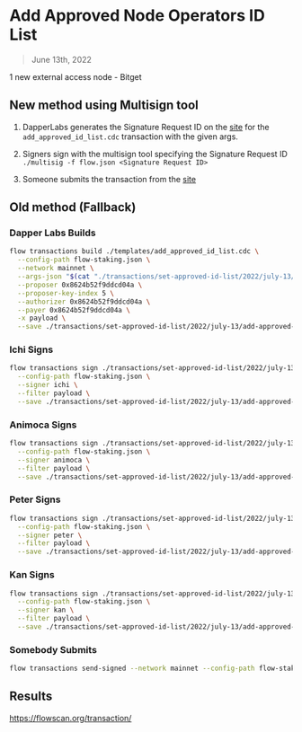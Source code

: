 # Add Approved Node Operators ID List

> June 13th, 2022

1 new external access node - Bitget

## New method using Multisign tool

1. DapperLabs generates the Signature Request ID on the [site](https://flow-multisig-git-service-account-onflow.vercel.app/mainnet) for the `add_approved_id_list.cdc` transaction with the given args.

2. Signers sign with the multisign tool specifying the Signature Request ID
   `./multisig -f flow.json <Signature Request ID>`

3. Someone submits the transaction from the [site](https://flow-multisig-git-service-account-onflow.vercel.app/mainnet)

## Old method (Fallback)

### Dapper Labs Builds

```sh
flow transactions build ./templates/add_approved_id_list.cdc \
  --config-path flow-staking.json \
  --network mainnet \
  --args-json "$(cat "./transactions/set-approved-id-list/2022/july-13/arguments.json")" \
  --proposer 0x8624b52f9ddcd04a \
  --proposer-key-index 5 \
  --authorizer 0x8624b52f9ddcd04a \
  --payer 0x8624b52f9ddcd04a \
  -x payload \
  --save ./transactions/set-approved-id-list/2022/july-13/add-approved-list-july-13-unsigned.rlp
```

### Ichi Signs

```sh
flow transactions sign ./transactions/set-approved-id-list/2022/july-13/add-approved-list-july-13-unsigned.rlp \
  --config-path flow-staking.json \
  --signer ichi \
  --filter payload \
  --save ./transactions/set-approved-id-list/2022/july-13/add-approved-list-july-13-sig-1.rlp
```

### Animoca Signs

```sh
flow transactions sign ./transactions/set-approved-id-list/2022/july-13/add-approved-list-july-13-sig-1.rlp \
  --config-path flow-staking.json \
  --signer animoca \
  --filter payload \
  --save ./transactions/set-approved-id-list/2022/july-13/add-approved-list-july-13-sig-2.rlp
```

### Peter Signs

```sh
flow transactions sign ./transactions/set-approved-id-list/2022/july-13/add-approved-list-july-13-sig-2.rlp \
  --config-path flow-staking.json \
  --signer peter \
  --filter payload \
  --save ./transactions/set-approved-id-list/2022/july-13/add-approved-list-july-13-sig-3.rlp
```

### Kan Signs

```sh
flow transactions sign ./transactions/set-approved-id-list/2022/july-13/add-approved-list-july-13-sig-3.rlp \
  --config-path flow-staking.json \
  --signer kan \
  --filter payload \
  --save ./transactions/set-approved-id-list/2022/july-13/add-approved-list-july-13-sig-complete.rlp
```

### Somebody Submits

```sh
flow transactions send-signed --network mainnet --config-path flow-staking.json ./transactions/set-approved-id-list/2022/july-13/add-approved-list-july-13-sig-complete.rlp
```

## Results

https://flowscan.org/transaction/
